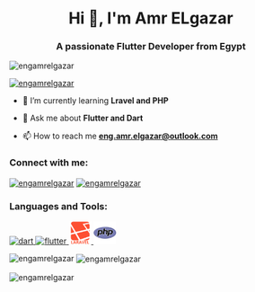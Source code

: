 <h1 align="center">Hi 👋, I'm Amr ELgazar</h1>
<h3 align="center">A passionate Flutter Developer from Egypt</h3>

<p align="left"> <img src="https://komarev.com/ghpvc/?username=engamrelgazar&label=Profile%20views&color=0e75b6&style=flat" alt="engamrelgazar" /> </p>

<p align="left"> <a href="https://github.com/ryo-ma/github-profile-trophy"><img src="https://github-profile-trophy.vercel.app/?username=engamrelgazar" alt="engamrelgazar" /></a> </p>

- 🌱 I’m currently learning **Lravel and PHP**

- 💬 Ask me about **Flutter and Dart**

- 📫 How to reach me **eng.amr.elgazar@outlook.com**

<h3 align="left">Connect with me:</h3>
<p align="left">
<a href="https://linkedin.com/in/engamrelgazar" target="blank"><img align="center" src="https://raw.githubusercontent.com/rahuldkjain/github-profile-readme-generator/master/src/images/icons/Social/linked-in-alt.svg" alt="engamrelgazar" height="30" width="40" /></a>
<a href="https://fb.com/engamrelgazar" target="blank"><img align="center" src="https://raw.githubusercontent.com/rahuldkjain/github-profile-readme-generator/master/src/images/icons/Social/facebook.svg" alt="engamrelgazar" height="30" width="40" /></a>
</p>

<h3 align="left">Languages and Tools:</h3>
<p align="left"> <a href="https://dart.dev" target="_blank" rel="noreferrer"> <img src="https://www.vectorlogo.zone/logos/dartlang/dartlang-icon.svg" alt="dart" width="40" height="40"/> </a> <a href="https://flutter.dev" target="_blank" rel="noreferrer"> <img src="https://www.vectorlogo.zone/logos/flutterio/flutterio-icon.svg" alt="flutter" width="40" height="40"/> </a> <a href="https://laravel.com/" target="_blank" rel="noreferrer"> <img src="https://raw.githubusercontent.com/devicons/devicon/master/icons/laravel/laravel-plain-wordmark.svg" alt="laravel" width="40" height="40"/> </a> <a href="https://www.php.net" target="_blank" rel="noreferrer"> <img src="https://raw.githubusercontent.com/devicons/devicon/master/icons/php/php-original.svg" alt="php" width="40" height="40"/> </a> </p>

<p><img align="left" src="https://github-readme-stats.vercel.app/api/top-langs?username=engamrelgazar&show_icons=true&locale=en&layout=compact" alt="engamrelgazar" /></p>

<p>&nbsp;<img align="center" src="https://github-readme-stats.vercel.app/api?username=engamrelgazar&show_icons=true&locale=en" alt="engamrelgazar" /></p>

<p><img align="center" src="https://github-readme-streak-stats.herokuapp.com/?user=engamrelgazar&" alt="engamrelgazar" /></p>
